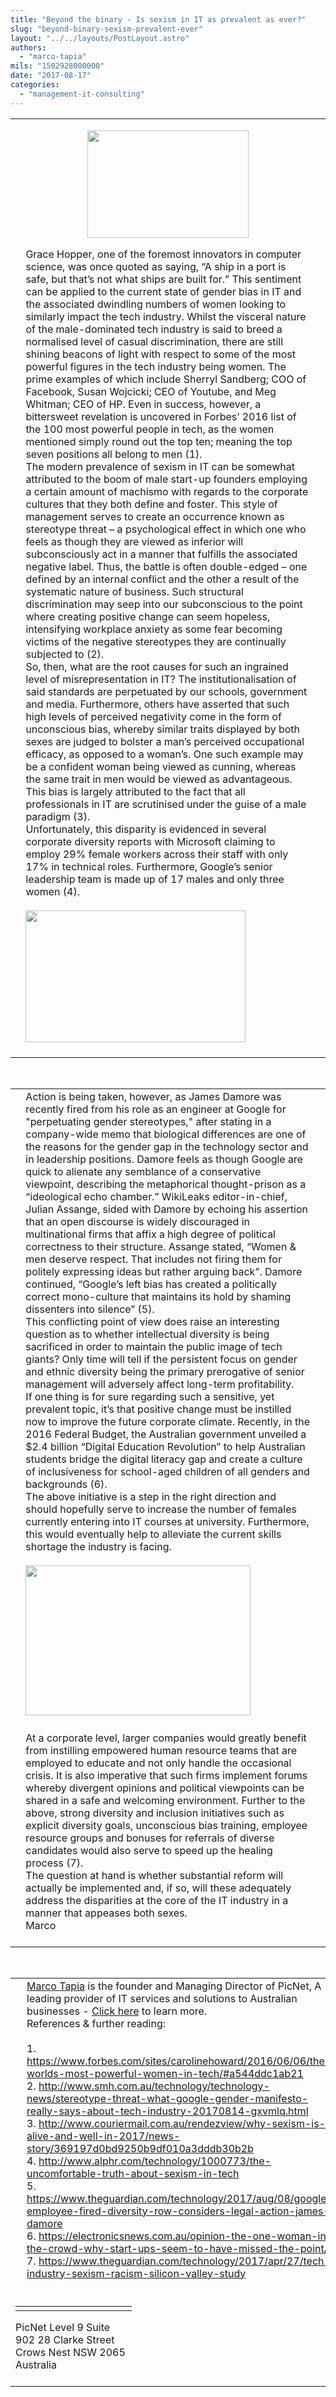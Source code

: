 ```yaml
---
title: "Beyond the binary - Is sexism in IT as prevalent as ever?"
slug: "beyond-binary-sexism-prevalent-ever"
layout: "../../layouts/PostLayout.astro"
authors: 
  - "marco-tapia"
mils: "1502928000000"
date: "2017-08-17"
categories: 
  - "management-it-consulting"
---
```


<table><tbody><tr><td width="2"></td><td width="900"><p style="text-align: center"><a href="https://picnet.com.au/blogs/marco/files/2017/08/1.png"><img class="aligncenter wp-image-453 migrated-image" src="images/1.png" alt="" width="258" height="172"></a></p>Grace Hopper, one of the foremost innovators in computer science, was once quoted as saying, “A ship in a port is safe, but that’s not what ships are built for.” This sentiment can be applied to the current state of gender bias in IT and the associated dwindling numbers of women looking to similarly impact the tech industry. Whilst the visceral nature of the male-dominated tech industry is said to breed a normalised level of casual discrimination, there are still shining beacons of light with respect to some of the most powerful figures in the tech industry being women. The prime examples of which include Sherryl Sandberg; COO of Facebook, Susan Wojcicki; CEO of Youtube, and Meg Whitman; CEO of HP. Even in success, however, a bittersweet revelation is uncovered in Forbes’ 2016 list of the 100 most powerful people in tech, as the women mentioned simply round out the top ten; meaning the top seven positions all belong to men (1).<div></div>The modern prevalence of sexism in IT can be somewhat attributed to the boom of male start-up founders employing a certain amount of machismo with regards to the corporate cultures that they both define and foster. This style of management serves to create an occurrence known as stereotype threat – a psychological effect in which one who feels as though they are viewed as inferior will subconsciously act in a manner that fulfills the associated negative label. Thus, the battle is often double-edged – one defined by an internal conflict and the other a result of the systematic nature of business. Such structural discrimination may seep into our subconscious to the point where creating positive change can seem hopeless, intensifying workplace anxiety as some fear becoming victims of the negative stereotypes they are continually subjected to (2).<div></div>So, then, what are the root causes for such an ingrained level of misrepresentation in IT? The institutionalisation of said standards are perpetuated by our schools, government and media. Furthermore, others have asserted that such high levels of perceived negativity come in the form of unconscious bias, whereby similar traits displayed by both sexes are judged to bolster a man’s perceived occupational efficacy, as opposed to a woman’s. One such example may be a confident woman being viewed as cunning, whereas the same trait in men would be viewed as advantageous. This bias is largely attributed to the fact that all professionals in IT are scrutinised under the guise of a male paradigm (3).<div></div>Unfortunately, this disparity is evidenced in several corporate diversity reports with Microsoft claiming to employ 29% female workers across their staff with only 17% in technical roles. Furthermore, Google’s senior leadership team is made up of 17 males and only three women (4).<div></div>&nbsp;<div></div><a href="https://picnet.com.au/blogs/marco/files/2017/08/2.png"><img class="aligncenter wp-image-454 migrated-image" src="images/2.png" alt="" width="352" height="211"></a><div></div>&nbsp;</td><td width="2">​</td></tr></tbody></table>

 

<table><tbody><tr><td width="2">​</td><td width="900">Action is being taken, however, as James Damore was recently fired from his role as an engineer at Google for "perpetuating gender stereotypes," after stating in a company-wide memo that biological differences are one of the reasons for the gender gap in the technology sector and in leadership positions. Damore feels as though Google are quick to alienate any semblance of a conservative viewpoint, describing the metaphorical thought-prison as a “ideological echo chamber.” WikiLeaks editor-in-chief, Julian Assange, sided with Damore by echoing his assertion that an open discourse is widely discouraged in multinational firms that affix a high degree of political correctness to their structure. Assange stated, “Women &amp; men deserve respect. That includes not firing them for politely expressing ideas but rather arguing back”. Damore continued, “Google’s left bias has created a politically correct mono-culture that maintains its hold by shaming dissenters into silence” (5).<div></div>This conflicting point of view does raise an interesting question as to whether intellectual diversity is being sacrificed in order to maintain the public image of tech giants? Only time will tell if the persistent focus on gender and ethnic diversity being the primary prerogative of senior management will adversely affect long-term profitability.<div></div>If one thing is for sure regarding such a sensitive, yet prevalent topic, it’s that positive change must be instilled now to improve the future corporate climate. Recently, in the 2016 Federal Budget, the Australian government unveiled a $2.4 billion “Digital Education Revolution” to help Australian students bridge the digital literacy gap and create a culture of inclusiveness for school-aged children of all genders and backgrounds (6).<div></div>The above initiative is a step in the right direction and should hopefully serve to increase the number of females currently entering into IT courses at university. Furthermore, this would eventually help to alleviate the current skills shortage the industry is facing.<div></div>&nbsp;<div></div><a href="https://picnet.com.au/blogs/marco/files/2017/08/3.jpg"><img class="aligncenter wp-image-455 migrated-image" src="images/3.jpg" alt="" width="360" height="240"></a><div></div>&nbsp;</td><td width="2">​</td></tr><tr><td width="2">​</td><td width="900">At a corporate level, larger companies would greatly benefit from instilling empowered human resource teams that are employed to educate and not only handle the occasional crisis. It is also imperative that such firms implement forums whereby divergent opinions and political viewpoints can be shared in a safe and welcoming environment. Further to the above, strong diversity and inclusion initiatives such as explicit diversity goals, unconscious bias training, employee resource groups and bonuses for referrals of diverse candidates would also serve to speed up the healing process (7).<div></div>The question at hand is whether substantial reform will actually be implemented and, if so, will these adequately address the disparities at the core of the IT industry in a manner that appeases both sexes.<div></div>Marco<div></div>&nbsp;</td><td width="2">​</td></tr></tbody></table>

 

<table><tbody><tr><td width="2">​</td><td colspan="3" width="900"><a href="mailto:marco.tapia@picnet.com.au">Marco Tapia</a> is the founder and Managing Director of PicNet, A leading provider of IT services and solutions to Australian businesses - <a href="http://picnetltdpty.cmail20.com/t/t-l-kiswt-ohdiudkx-j/">Click here</a> to learn more.<div></div>References &amp; further reading:<div></div>&nbsp;<div></div>1. <a href="http://picnetltdpty.cmail20.com/t/t-l-kiswt-ohdiudkx-t/">https://www.forbes.com/sites/carolinehoward/2016/06/06/the-worlds-most-powerful-women-in-tech/#a544ddc1ab21</a><div></div>2. <a href="http://picnetltdpty.cmail20.com/t/t-l-kiswt-ohdiudkx-i/">http://www.smh.com.au/technology/technology-news/stereotype-threat-what-google-gender-manifesto-really-says-about-tech-industry-20170814-gxvmlq.html</a><div></div>3. <a href="http://picnetltdpty.cmail20.com/t/t-l-kiswt-ohdiudkx-d/">http://www.couriermail.com.au/rendezview/why-sexism-is-alive-and-well-in-2017/news-story/369197d0bd9250b9df010a3dddb30b2b</a><div></div>4. <a href="http://picnetltdpty.cmail20.com/t/t-l-kiswt-ohdiudkx-h/">http://www.alphr.com/technology/1000773/the-uncomfortable-truth-about-sexism-in-tech</a><div></div>5. <a href="http://picnetltdpty.cmail20.com/t/t-l-kiswt-ohdiudkx-k/">https://www.theguardian.com/technology/2017/aug/08/google-employee-fired-diversity-row-considers-legal-action-james-damore</a><div></div>6. <a href="http://picnetltdpty.cmail20.com/t/t-l-kiswt-ohdiudkx-u/">https://electronicsnews.com.au/opinion-the-one-woman-in-the-crowd-why-start-ups-seem-to-have-missed-the-point/</a><div></div>7. <a href="http://picnetltdpty.cmail20.com/t/t-l-kiswt-ohdiudkx-o/">https://www.theguardian.com/technology/2017/apr/27/tech-industry-sexism-racism-silicon-valley-study</a><div></div>&nbsp;</td><td width="2">​</td></tr><tr><td colspan="2" width="600"><table><tbody><tr><td width="39"></td><td width="39"></td><td width="39"></td><td width="39"></td><td width="39"></td></tr></tbody></table>PicNet Level 9 Suite 902 28 Clarke Street Crows Nest NSW 2065 Australia<div></div>&nbsp;</td><td width="300"></td><td colspan="2" width="29"></td></tr></tbody></table>
